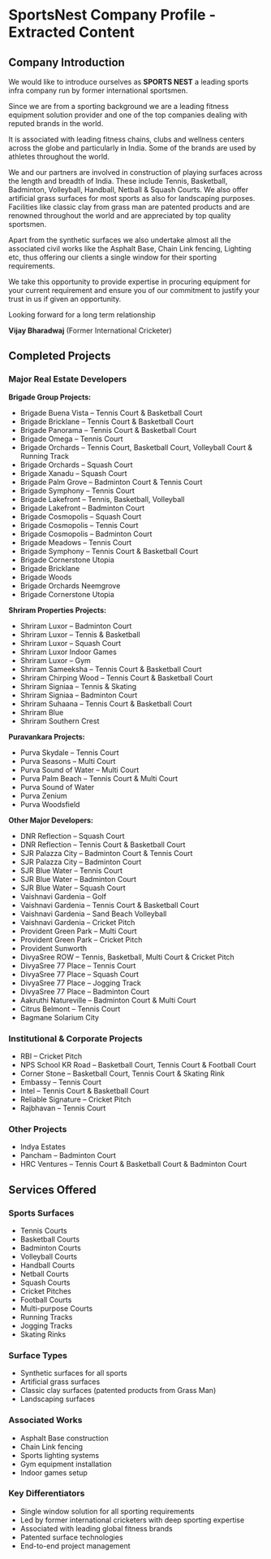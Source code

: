 # SportsNest Company Profile - Extracted Content

## Company Introduction

We would like to introduce ourselves as **SPORTS NEST** a leading sports infra company run by former international sportsmen.

Since we are from a sporting background we are a leading fitness equipment solution provider and one of the top companies dealing with reputed brands in the world.

It is associated with leading fitness chains, clubs and wellness centers across the globe and particularly in India. Some of the brands are used by athletes throughout the world.

We and our partners are involved in construction of playing surfaces across the length and breadth of India. These include Tennis, Basketball, Badminton, Volleyball, Handball, Netball & Squash Courts. We also offer artificial grass surfaces for most sports as also for landscaping purposes. Facilities like classic clay from grass man are patented products and are renowned throughout the world and are appreciated by top quality sportsmen.

Apart from the synthetic surfaces we also undertake almost all the associated civil works like the Asphalt Base, Chain Link fencing, Lighting etc, thus offering our clients a single window for their sporting requirements.

We take this opportunity to provide expertise in procuring equipment for your current requirement and ensure you of our commitment to justify your trust in us if given an opportunity.

Looking forward for a long term relationship

**Vijay Bharadwaj** (Former International Cricketer)

## Completed Projects

### Major Real Estate Developers

**Brigade Group Projects:**
- Brigade Buena Vista – Tennis Court & Basketball Court
- Brigade Bricklane – Tennis Court & Basketball Court
- Brigade Panorama – Tennis Court & Basketball Court
- Brigade Omega – Tennis Court
- Brigade Orchards – Tennis Court, Basketball Court, Volleyball Court & Running Track
- Brigade Orchards – Squash Court
- Brigade Xanadu – Squash Court
- Brigade Palm Grove – Badminton Court & Tennis Court
- Brigade Symphony – Tennis Court
- Brigade Lakefront – Tennis, Basketball, Volleyball
- Brigade Lakefront – Badminton Court
- Brigade Cosmopolis – Squash Court
- Brigade Cosmopolis – Tennis Court
- Brigade Cosmopolis – Badminton Court
- Brigade Meadows – Tennis Court
- Brigade Symphony – Tennis Court & Basketball Court
- Brigade Cornerstone Utopia
- Brigade Bricklane
- Brigade Woods
- Brigade Orchards Neemgrove
- Brigade Cornerstone Utopia

**Shriram Properties Projects:**
- Shriram Luxor – Badminton Court
- Shriram Luxor – Tennis & Basketball
- Shriram Luxor – Squash Court
- Shriram Luxor Indoor Games
- Shriram Luxor – Gym
- Shriram Sameeksha – Tennis Court & Basketball Court
- Shriram Chirping Wood – Tennis Court & Basketball Court
- Shriram Signiaa – Tennis & Skating
- Shriram Signiaa – Badminton Court
- Shriram Suhaana – Tennis Court & Basketball Court
- Shriram Blue
- Shriram Southern Crest

**Puravankara Projects:**
- Purva Skydale – Tennis Court
- Purva Seasons – Multi Court
- Purva Sound of Water – Multi Court
- Purva Palm Beach – Tennis Court & Multi Court
- Purva Sound of Water
- Purva Zenium
- Purva Woodsfield

**Other Major Developers:**
- DNR Reflection – Squash Court
- DNR Reflection – Tennis Court & Basketball Court
- SJR Palazza City – Badminton Court & Tennis Court
- SJR Palazza City – Badminton Court
- SJR Blue Water – Tennis Court
- SJR Blue Water – Badminton Court
- SJR Blue Water – Squash Court
- Vaishnavi Gardenia – Golf
- Vaishnavi Gardenia – Tennis Court & Basketball Court
- Vaishnavi Gardenia – Sand Beach Volleyball
- Vaishnavi Gardenia – Cricket Pitch
- Provident Green Park – Multi Court
- Provident Green Park – Cricket Pitch
- Provident Sunworth
- DivyaSree ROW – Tennis, Basketball, Multi Court & Cricket Pitch
- DivyaSree 77 Place – Tennis Court
- DivyaSree 77 Place – Squash Court
- DivyaSree 77 Place – Jogging Track
- DivyaSree 77 Place – Badminton Court
- Aakruthi Natureville – Badminton Court & Multi Court
- Citrus Belmont – Tennis Court
- Bagmane Solarium City

### Institutional & Corporate Projects
- RBI – Cricket Pitch
- NPS School KR Road – Basketball Court, Tennis Court & Football Court
- Corner Stone – Basketball Court, Tennis Court & Skating Rink
- Embassy – Tennis Court
- Intel – Tennis Court & Basketball Court
- Reliable Signature – Cricket Pitch
- Rajbhavan – Tennis Court

### Other Projects
- Indya Estates
- Pancham – Badminton Court
- HRC Ventures – Tennis Court & Basketball Court & Badminton Court

## Services Offered

### Sports Surfaces
- Tennis Courts
- Basketball Courts
- Badminton Courts
- Volleyball Courts
- Handball Courts
- Netball Courts
- Squash Courts
- Cricket Pitches
- Football Courts
- Multi-purpose Courts
- Running Tracks
- Jogging Tracks
- Skating Rinks

### Surface Types
- Synthetic surfaces for all sports
- Artificial grass surfaces
- Classic clay surfaces (patented products from Grass Man)
- Landscaping surfaces

### Associated Works
- Asphalt Base construction
- Chain Link fencing
- Sports lighting systems
- Gym equipment installation
- Indoor games setup

### Key Differentiators
- Single window solution for all sporting requirements
- Led by former international cricketers with deep sporting expertise
- Associated with leading global fitness brands
- Patented surface technologies
- End-to-end project management